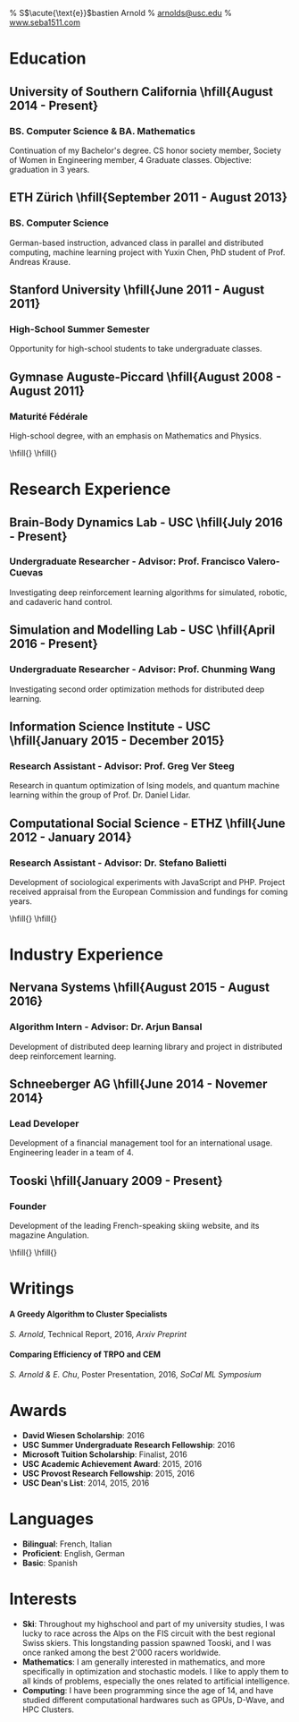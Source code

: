% S$\acute{\text{e}}$bastien Arnold
% arnolds@usc.edu
% www.seba1511.com


# Education

## University of Southern California \hfill{August 2014 - Present}
### BS. Computer Science & BA. Mathematics 
Continuation of my Bachelor's degree. CS honor society member, Society of Women in Engineering member, 4 Graduate classes.
Objective: graduation in 3 years.

## ETH Zürich \hfill{September 2011 - August 2013}
### BS. Computer Science 
German-based instruction, advanced class in
parallel and distributed computing, machine learning project with Yuxin Chen, PhD
student of Prof. Andreas Krause.

## Stanford University \hfill{June 2011 - August 2011}
### High-School Summer Semester
Opportunity for high-school students to take undergraduate classes.

## Gymnase Auguste-Piccard \hfill{August 2008 - August 2011}
### Maturité Fédérale
High-school degree, with an emphasis on Mathematics and Physics.


\hfill{}
\hfill{}

# Research Experience

## Brain-Body Dynamics Lab - USC \hfill{July 2016 - Present}
### Undergraduate Researcher - Advisor: Prof. Francisco Valero-Cuevas
Investigating deep reinforcement learning algorithms for simulated, robotic, and cadaveric hand control.

## Simulation and Modelling Lab - USC \hfill{April 2016 - Present}
### Undergraduate Researcher - Advisor: Prof. Chunming Wang
Investigating second order optimization methods for distributed deep learning.

## Information Science Institute - USC \hfill{January 2015 - December 2015}
### Research Assistant - Advisor: Prof. Greg Ver Steeg 
Research in quantum optimization of Ising models, and quantum machine learning within the group of
Prof. Dr. Daniel Lidar.

## Computational Social Science - ETHZ \hfill{June 2012 - January 2014}
### Research Assistant - Advisor: Dr. Stefano Balietti 
Development of sociological experiments with JavaScript and PHP. Project received
appraisal from the European Commission and fundings for coming years.



\hfill{}
\hfill{}

# Industry Experience

## Nervana Systems \hfill{August 2015 - August 2016}
### Algorithm Intern - Advisor: Dr. Arjun Bansal 
Development of distributed deep learning library and project in distributed deep
reinforcement learning.

## Schneeberger AG \hfill{June 2014 - Novemer 2014}
### Lead Developer 
Development of a financial management tool for an international usage. Engineering
leader in a team of 4.

## Tooski \hfill{January 2009 - Present}
### Founder
Development of the leading French-speaking skiing website, and its magazine
Angulation.


\hfill{}
\hfill{}



# Writings

#### A Greedy Algorithm to Cluster Specialists
*S. Arnold*, Technical Report, 2016, *Arxiv Preprint*

#### Comparing Efficiency of TRPO and CEM
*S. Arnold & E. Chu*, Poster Presentation, 2016, *SoCal ML Symposium*

# Awards

* **David Wiesen Scholarship**: 2016
* **USC Summer Undergraduate Research Fellowship**: 2016
* **Microsoft Tuition Scholarship**: Finalist, 2016
* **USC Academic Achievement Award**: 2015, 2016
* **USC Provost Research Fellowship**: 2015, 2016
* **USC Dean's List**: 2014, 2015, 2016


# Languages

* **Bilingual**: French, Italian
* **Proficient**: English, German
* **Basic**: Spanish



# Interests

* **Ski**: Throughout my highschool and part of my university studies, I was lucky to race across the Alps on the FIS circuit with the best regional Swiss skiers. This longstanding passion spawned Tooski, and I was once ranked among the best 2'000 racers worldwide.
* **Mathematics**: I am generally interested in mathematics, and more specifically in optimization and stochastic models. I like to apply them to all kinds of problems, especially the ones related to artificial intelligence.
* **Computing**: I have been programming since the age of 14, and have studied different computational hardwares such as GPUs, D-Wave, and HPC Clusters.
